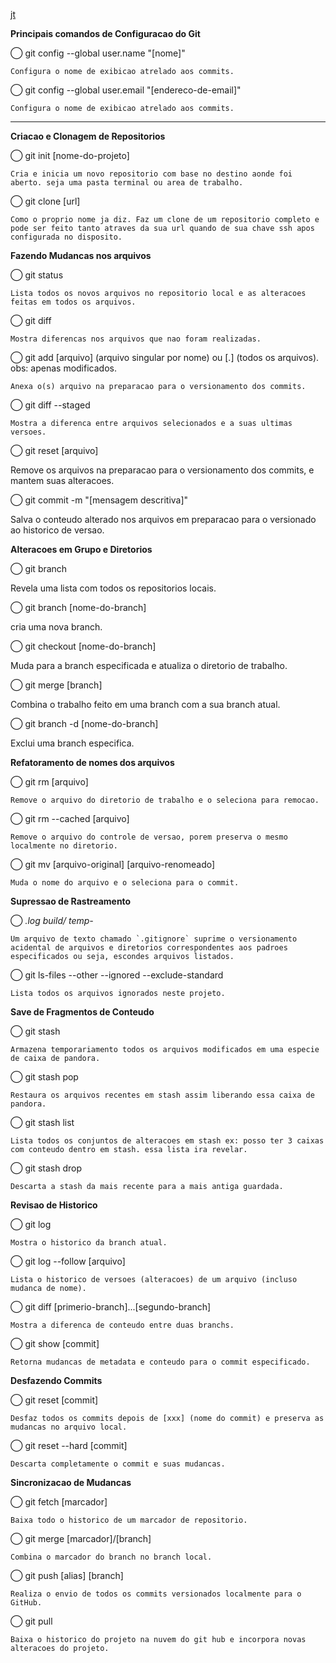 
<a href="https://media4.giphy.com/media/3o6UB5RrlQuMfZp82Y/giphy.gif?cid=ecf05e47oqlx26qglogpoqexr80ltlh3xjfe068bby9qh77d&ep=v1_gifs_search&rid=giphy.gif&ct=g">jt</a>

<strong>Principais comandos de Configuracao do Git </strong>

◯ git config --global user.name "[nome]"

    Configura o nome de exibicao atrelado aos commits.

◯ git config --global user.email "[endereco-de-email]"

    Configura o nome de exibicao atrelado aos commits.

---------------------------------------------------------

<strong>Criacao e Clonagem de Repositorios</strong>

◯ git init [nome-do-projeto]

    Cria e inicia um novo repositorio com base no destino aonde foi aberto. seja uma pasta terminal ou area de trabalho.

◯ git clone [url]

    Como o proprio nome ja diz. Faz um clone de um repositorio completo e pode ser feito tanto atraves da sua url quando de sua chave ssh apos configurada no disposito.

<strong>Fazendo Mudancas nos arquivos</strong>

◯ git status

    Lista todos os novos arquivos no repositorio local e as alteracoes feitas em todos os arquivos.

◯ git diff

    Mostra diferencas nos arquivos que nao foram realizadas.

◯ git add [arquivo] (arquivo singular por nome) ou [.] (todos os arquivos). obs: apenas modificados.

    Anexa o(s) arquivo na preparacao para o versionamento dos commits.

◯ git diff --staged

    Mostra a diferenca entre arquivos selecionados e a suas ultimas versoes.

◯ git reset [arquivo]

Remove os arquivos na preparacao para o versionamento dos commits, e mantem suas alteracoes.

◯ git commit -m "[mensagem descritiva]"

Salva o conteudo alterado nos arquivos em preparacao para o versionado ao historico de versao.

<strong>Alteracoes em Grupo e Diretorios</strong>

◯ git branch

Revela uma lista com todos os repositorios locais.

◯ git branch [nome-do-branch]

cria uma nova branch.

◯ git checkout [nome-do-branch]

Muda para a branch especificada e atualiza o diretorio de trabalho.

◯ git merge [branch]

Combina o trabalho feito em uma branch com a sua branch atual.

◯ git branch -d [nome-do-branch]

Exclui uma branch especifica.

<strong>Refatoramento de nomes dos arquivos</strong>

◯ git rm [arquivo]

    Remove o arquivo do diretorio de trabalho e o seleciona para remocao.

◯ git rm --cached [arquivo]

    Remove o arquivo do controle de versao, porem preserva o mesmo localmente no diretorio.

◯ git mv [arquivo-original] [arquivo-renomeado]

    Muda o nome do arquivo e o seleciona para o commit.

<strong>Supressao de Rastreamento</strong>

◯ *.log
   build/
    temp-*

    Um arquivo de texto chamado `.gitignore` suprime o versionamento acidental de arquivos e diretorios correspondentes aos padroes especificados ou seja, escondes arquivos listados.

◯ git ls-files --other --ignored --exclude-standard

    Lista todos os arquivos ignorados neste projeto.

<strong>Save de Fragmentos de Conteudo</strong>

◯ git stash

    Armazena temporariamento todos os arquivos modificados em uma especie de caixa de pandora.

◯ git stash pop

    Restaura os arquivos recentes em stash assim liberando essa caixa de pandora.

◯ git stash list

    Lista todos os conjuntos de alteracoes em stash ex: posso ter 3 caixas com conteudo dentro em stash. essa lista ira revelar.

◯ git stash drop

    Descarta a stash da mais recente para a mais antiga guardada.

<strong>Revisao de Historico</strong>

◯ git log

    Mostra o historico da branch atual.

◯ git log --follow [arquivo]

    Lista o historico de versoes (alteracoes) de um arquivo (incluso mudanca de nome).

◯ git diff [primerio-branch]...[segundo-branch]

    Mostra a diferenca de conteudo entre duas branchs.

◯ git show [commit]

    Retorna mudancas de metadata e conteudo para o commit especificado.

<strong>Desfazendo Commits</strong>

◯ git reset [commit]

    Desfaz todos os commits depois de [xxx] (nome do commit) e preserva as mudancas no arquivo local.

◯ git reset --hard [commit]

    Descarta completamente o commit e suas mudancas.

<strong>Sincronizacao de Mudancas</strong>

◯ git fetch [marcador]

    Baixa todo o historico de um marcador de repositorio.

◯ git merge [marcador]/[branch]

    Combina o marcador do branch no branch local.

◯ git push [alias] [branch]

    Realiza o envio de todos os commits versionados localmente para o GitHub.

◯ git pull

    Baixa o historico do projeto na nuvem do git hub e incorpora novas alteracoes do projeto.
